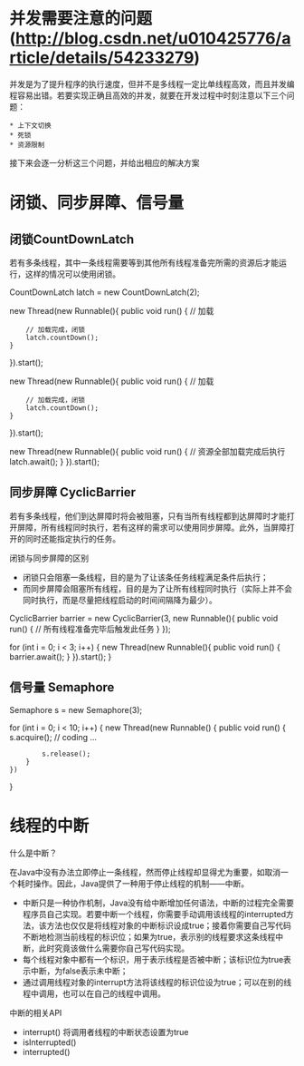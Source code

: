 # 并发需要注意的问题(http://blog.csdn.net/u010425776/article/details/54233279)

并发是为了提升程序的执行速度，但并不是多线程一定比单线程高效，而且并发编程容易出错。若要实现正确且高效的并发，就要在开发过程中时刻注意以下三个问题：

    * 上下文切换
    * 死锁
    * 资源限制

接下来会逐一分析这三个问题，并给出相应的解决方案


# 闭锁、同步屏障、信号量

## 闭锁CountDownLatch

若有多条线程，其中一条线程需要等到其他所有线程准备完所需的资源后才能运行，这样的情况可以使用闭锁。

CountDownLatch latch = new CountDownLatch(2);

new Thread(new Runnable(){
    public void run() {
        // 加载

        // 加载完成，闭锁
        latch.countDown();
    }
}).start();

new Thread(new Runnable(){
    public void run() {
        // 加载

        // 加载完成，闭锁
        latch.countDown();
    }
}).start();

new Thread(new Runnable(){
    public void run() {
        // 资源全部加载完成后执行
        latch.await();
    }
}).start();

## 同步屏障 CyclicBarrier

若有多条线程，他们到达屏障时将会被阻塞，只有当所有线程都到达屏障时才能打开屏障，所有线程同时执行，若有这样的需求可以使用同步屏障。此外，当屏障打开的同时还能指定执行的任务。

闭锁与同步屏障的区别

* 闭锁只会阻塞一条线程，目的是为了让该条任务线程满足条件后执行；
* 而同步屏障会阻塞所有线程，目的是为了让所有线程同时执行（实际上并不会同时执行，而是尽量把线程启动的时间间隔降为最少）。

CyclicBarrier barrier = new CyclicBarrier(3, new Runnable(){
    public void run() {
        // 所有线程准备完毕后触发此任务
    }
});

for (int i = 0; i < 3; i++) {
    new Thread(new Runnable(){
        public void run() {
            barrier.await();
        }
    }).start();
}

## 信号量 Semaphore

Semaphore s = new Semaphore(3);

for (int i = 0; i < 10; i++) {
    new Thread(new Runnable() {
        public void run() {
            s.acquire();
            // coding ...

            s.release();
        }
    })
}

# 线程的中断

什么是中断？

在Java中没有办法立即停止一条线程，然而停止线程却显得尤为重要，如取消一个耗时操作。因此，Java提供了一种用于停止线程的机制——中断。

* 中断只是一种协作机制，Java没有给中断增加任何语法，中断的过程完全需要程序员自己实现。若要中断一个线程，你需要手动调用该线程的interrupted方法，该方法也仅仅是将线程对象的中断标识设成true；接着你需要自己写代码不断地检测当前线程的标识位；如果为true，表示别的线程要求这条线程中断，此时究竟该做什么需要你自己写代码实现。
* 每个线程对象中都有一个标识，用于表示线程是否被中断；该标识位为true表示中断，为false表示未中断；
* 通过调用线程对象的interrupt方法将该线程的标识位设为true；可以在别的线程中调用，也可以在自己的线程中调用。

中断的相关API

* interrupt() 将调用者线程的中断状态设置为true
* isInterrupted()
* interrupted() 

